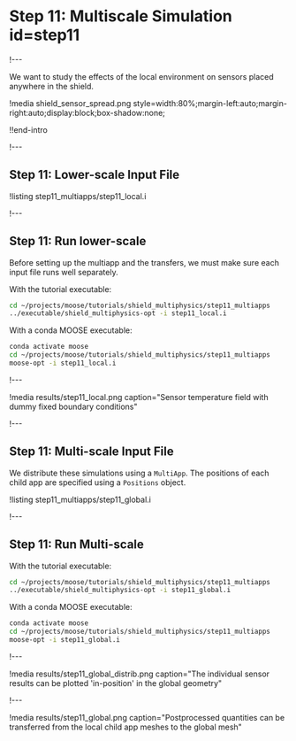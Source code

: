 # Step 11: Multiscale Simulation id=step11

!---

We want to study the effects of the local environment on sensors placed anywhere in the shield.

!media shield_sensor_spread.png
       style=width:80%;margin-left:auto;margin-right:auto;display:block;box-shadow:none;

!!end-intro

!---

## Step 11: Lower-scale Input File

!listing step11_multiapps/step11_local.i

!---

## Step 11: Run lower-scale

Before setting up the multiapp and the transfers, we must make sure
each input file runs well separately.

With the tutorial executable:

```bash
cd ~/projects/moose/tutorials/shield_multiphysics/step11_multiapps
../executable/shield_multiphysics-opt -i step11_local.i
```

With a conda MOOSE executable:

```bash
conda activate moose
cd ~/projects/moose/tutorials/shield_multiphysics/step11_multiapps
moose-opt -i step11_local.i
```

!---

!media results/step11_local.png caption="Sensor temperature field with dummy fixed boundary conditions"

!---

## Step 11: Multi-scale Input File

We distribute these simulations using a `MultiApp`.
The positions of each child app are specified using a `Positions` object.

!listing step11_multiapps/step11_global.i

!---

## Step 11: Run Multi-scale

With the tutorial executable:

```bash
cd ~/projects/moose/tutorials/shield_multiphysics/step11_multiapps
../executable/shield_multiphysics-opt -i step11_global.i
```

With a conda MOOSE executable:

```bash
conda activate moose
cd ~/projects/moose/tutorials/shield_multiphysics/step11_multiapps
moose-opt -i step11_global.i
```

!---

!media results/step11_global_distrib.png caption="The individual sensor results can be plotted 'in-position' in the global geometry"

!---

!media results/step11_global.png caption="Postprocessed quantities can be transferred from the local child app meshes to the global mesh"
